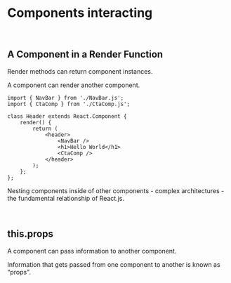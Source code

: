 # **Components interacting**

<br>

## **A Component in a Render Function**

Render methods can return component instances.

A component can render another component.

```JSX
import { NavBar } from './NavBar.js';
import { CtaComp } from './CtaComp.js';

class Header extends React.Component {
    render() {
        return (
            <header>
                <NavBar />
                <h1>Hello World</h1>
                <CtaComp />
            </header>
        );
    };
};
```

Nesting components inside of other components - complex architectures - the fundamental relationship of React.js.

<br>

## **this.props**

A component can pass information to another component.

Information that gets passed from one component to another is known as “props".

